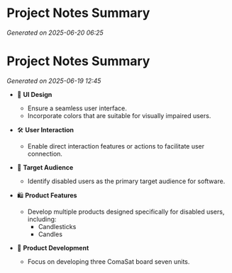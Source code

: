 # Project Notes Summary

*Generated on 2025-06-20 06:25*

# Project Notes Summary

*Generated on 2025-06-19 12:45*

- 🎨 **UI Design**
  - Ensure a seamless user interface.
  - Incorporate colors that are suitable for visually impaired users.

- 🛠️ **User Interaction**
  - Enable direct interaction features or actions to facilitate user connection.

- 🎯 **Target Audience**
  - Identify disabled users as the primary target audience for software.

- 🛍️ **Product Features**
  - Develop multiple products designed specifically for disabled users, including:
    - Candlesticks
    - Candles

- 🔧 **Product Development**
  - Focus on developing three ComaSat board seven units.